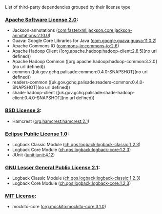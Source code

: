 List of third-party dependencies grouped by their license type

### [Apache Software License 2.0](./licenses/apache_software_license_2.0.txt):
* Jackson-annotations ([com.fasterxml.jackson.core:jackson-annotations:2.10.0](http://github.com/FasterXML/jackson))
* Guava: Google Core Libraries for Java ([com.google.guava:guava:11.0.2](http://code.google.com/p/guava-libraries/guava))
* Apache Commons IO ([commons-io:commons-io:2.6](http://commons.apache.org/proper/commons-io/))
* Apache Hadoop Client ([org.apache.hadoop:hadoop-client:2.8.5](no url defined))
* Apache Hadoop Common ([org.apache.hadoop:hadoop-common:3.2.0](no url defined))
* common ([uk.gov.gchq.palisade:common:0.4.0-SNAPSHOT](no url defined))
* readers-common ([uk.gov.gchq.palisade:readers-common:0.4.0-SNAPSHOT](no url defined))
* shade-hadoop-client ([uk.gov.gchq.palisade:shade-hadoop-client:0.4.0-SNAPSHOT](no url defined))

### [BSD License 3](./licenses/bsd_license_3.html):
* Hamcrest ([org.hamcrest:hamcrest:2.1](http://hamcrest.org/JavaHamcrest/))

### [Eclipse Public License 1.0](./licenses/eclipse_public_license_1.0.html):
* Logback Classic Module ([ch.qos.logback:logback-classic:1.2.3](http://logback.qos.ch/logback-classic))
* Logback Core Module ([ch.qos.logback:logback-core:1.2.3](http://logback.qos.ch/logback-core))
* JUnit ([junit:junit:4.12](http://junit.org))

### [GNU Lesser General Public License 2.1](./licenses/gnu_lgpl_2.1.html):
* Logback Classic Module ([ch.qos.logback:logback-classic:1.2.3](http://logback.qos.ch/logback-classic))
* Logback Core Module ([ch.qos.logback:logback-core:1.2.3](http://logback.qos.ch/logback-core))

### [MIT License](./licenses/mit_license.html):
* mockito-core ([org.mockito:mockito-core:3.1.0](https://github.com/mockito/mockito))
